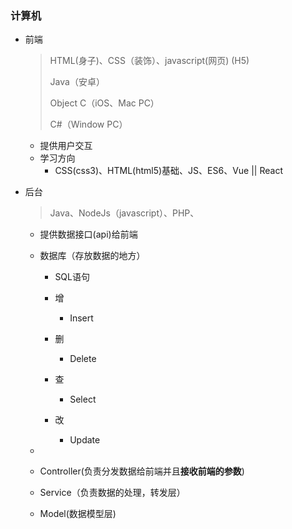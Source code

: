 ### 计算机



- 前端

  > HTML(身子)、CSS（装饰）、javascript(网页)  (H5)
  >
  > Java（安卓）
  >
  > Object C（iOS、Mac PC）
  >
  > C#（Window PC）

  - 提供用户交互
  - 学习方向
    - CSS(css3)、HTML(html5)基础、JS、ES6、Vue || React

- 后台

  > Java、NodeJs（javascript）、PHP、

  - 提供数据接口(api)给前端

  - 数据库（存放数据的地方）

    - SQL语句

    - 增	

      - Insert

    - 删

      - Delete

    - 查

      - Select

    - 改

      - Update

      

  - 

  - Controller(负责分发数据给前端并且**接收前端的参数**)

  - Service（负责数据的处理，转发层）

  - Model(数据模型层)

    

  